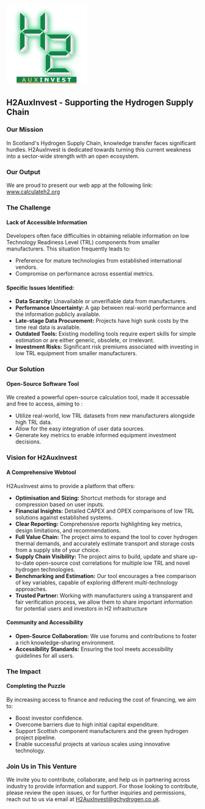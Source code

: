 <img src="src/assets/ProjectLogo2.png"  height="210" width="210">

## H2AuxInvest - Supporting the Hydrogen Supply Chain

### Our Mission
In Scotland's Hydrogen Supply Chain, knowledge transfer faces significant hurdles. H2AuxInvest is dedicated towards turning this current weakness into a sector-wide strength with an open ecosystem.

### Our Output
We are proud to present our web app at the following link: www.calculateh2.org

### The Challenge

#### Lack of Accessible Information
Developers often face difficulties in obtaining reliable information on low Technology Readiness Level (TRL) components from smaller manufacturers. This situation frequently leads to:
- Preference for mature technologies from established international vendors.
- Compromise on performance across essential metrics.

#### Specific Issues Identified:
- **Data Scarcity:** Unavailable or unverifiable data from manufacturers.
- **Performance Uncertainty:** A gap between real-world performance and the information publicly available.
- **Late-stage Data Procurement:** Projects have high sunk costs by the time real data is available.
- **Outdated Tools:** Existing modelling tools require expert skills for simple estimation or are either generic, obsolete, or irrelevant.
- **Investment Risks:** Significant risk premiums associated with investing in low TRL equipment from smaller manufacturers.

### Our Solution

#### Open-Source Software Tool
We created a powerful open-source calculation tool, made it accessable and free to access, aiming to :
- Utilize real-world, low TRL datasets from new manufacturers alongside high TRL data.
- Allow for the easy integration of user data sources.
- Generate key metrics to enable informed equipment investment decisions.

### Vision for H2AuxInvest

#### A Comprehensive Webtool
H2AuxInvest aims to provide a platform that offers:
- **Optimisation and Sizing:** Shortcut methods for storage and compression based on user inputs.
- **Financial Insights:** Detailed CAPEX and OPEX comparisons of low TRL solutions against established systems.
- **Clear Reporting:** Comprehensive reports highlighting key metrics, design limitations, and recommendations.
- **Full Value Chain:** The project aims to expand the tool to cover hydrogen thermal demands, and accurately estimate transport and storage costs from a supply site of your choice.
- **Supply Chain Visibility:** The project aims to build, update and share up-to-date open-source cost correlations for multiple low TRL and novel hydrogen technologies.
- **Benchmarking and Estimation:** Our tool encourages a free comparison of key variables, capable of exploring different multi-technology approaches.
- **Trusted Partner:** Working with manufacturers using a transparent and fair verification process, we allow them to share important information for potential users and investors in H2 infrastructure

#### Community and Accessibility
- **Open-Source Collaboration:** We use forums and contributions to foster a rich knowledge-sharing environment.
- **Accessibility Standards:** Ensuring the tool meets accessibility guidelines for all users.

### The Impact

#### Completing the Puzzle
By increasing access to finance and reducing the cost of financing, we aim to:
- Boost investor confidence.
- Overcome barriers due to high initial capital expenditure.
- Support Scottish component manufacturers and the green hydrogen project pipeline.
- Enable successful projects at various scales using innovative technology.

### Join Us in This Venture
We invite you to contribute, collaborate, and help us in partnering across industry to provide information and support.
For those looking to contribute, please review the open issues, or for further inquiries and permissions, reach out to us via email at H2AuxInvest@gchydrogen.co.uk.
